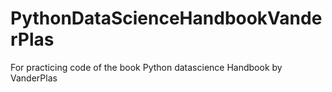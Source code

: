 # PythonDataScienceHandbookVanderPlas
For practicing code of the book Python datascience Handbook by VanderPlas
